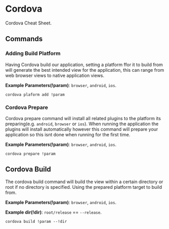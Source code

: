 # Cordova

Cordova Cheat Sheet.

## Commands 

### Adding Build Platform  

Having Cordova build our application, setting a platform ffor it to build from will generate the best intended view for the application, this can range from web browser views to native application views.

**Example Parameters(!param)**: `browser`, `android`, `ios`.

```
cordova plaform add !param
```

### Cordova Prepare

Cordova prepare command will install all related plugins to the platform its preparing(e.g. `android`, `browser` or `ios`). When running the application the plugins will install automatically however this command will prepare your application so this isnt done when running for the first time.

**Example Parameters(!param)**: `browser`, `android`, `ios`.

```
cordova prepare !param
```

## Cordova Build 

The cordova build command will build the view within a certain directory or root if no directory is specified. Using the prepared platform target to build from.

**Example Parameters(!param)**: `browser`, `android`, `ios`.

**Example dir(!dir)**: `root/release` == `--release`.

```
cordova build !param --!dir
```
